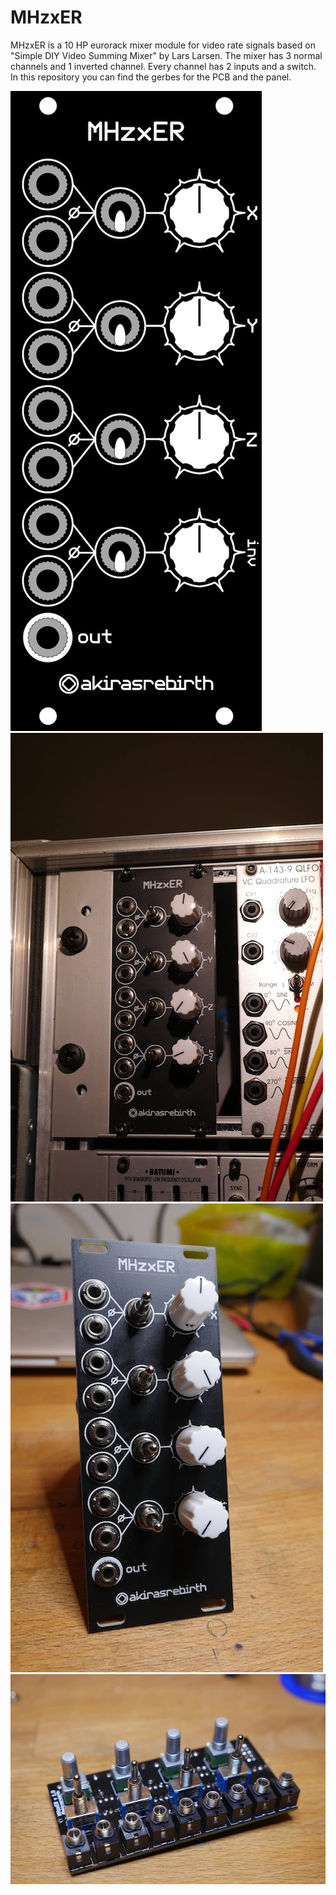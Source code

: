 # MHzxER
MHzxER is a 10 HP eurorack mixer module for video rate signals based on "Simple DIY Video Summing Mixer" by Lars Larsen. The mixer has 3 normal channels and 1 inverted channel. Every channel has 2 inputs and a switch. In this repository you can find the gerbes for the PCB and the panel.

![panel](https://github.com/akirasrebirth/MHzxER/blob/master/Images/MHzxER_Panel_res.png)
![picture1](https://github.com/akirasrebirth/MHzxER/blob/master/Images/MHzxER_1_res.jpg)
![picture2](https://github.com/akirasrebirth/MHzxER/blob/master/Images/MHzxER_2_res.jpg)
![picture3](https://github.com/akirasrebirth/MHzxER/blob/master/Images/MHzxER_3_res.jpg)
